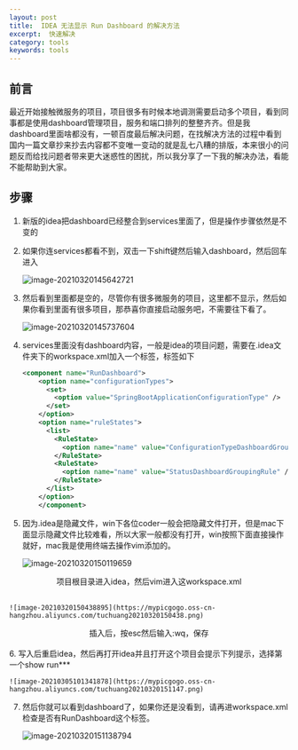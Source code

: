 ```yaml
---
layout: post
title:  IDEA 无法显示 Run Dashboard 的解决方法
excerpt:  快速解决
category: tools
keywords: tools
---
```


## 前言

最近开始接触微服务的项目，项目很多有时候本地调测需要启动多个项目，看到同事都是使用dashboard管理项目，服务和端口排列的整整齐齐。但是我dashboard里面啥都没有，一顿百度最后解决问题，在找解决方法的过程中看到国内一篇文章抄来抄去内容都不变唯一变动的就是乱七八糟的排版，本来很小的问题反而给找问题者带来更大迷惑性的困扰，所以我分享了一下我的解决办法，看能不能帮助到大家。

## 步骤

1. 新版的idea把dashboard已经整合到services里面了，但是操作步骤依然是不变的

2. 如果你连services都看不到，双击一下shift键然后输入dashboard，然后回车进入

   ![image-20210320145642721](https://mypicgogo.oss-cn-hangzhou.aliyuncs.com/tuchuang20210320145642.png)

3. 然后看到里面都是空的，尽管你有很多微服务的项目，这里都不显示，然后如果你看到里面有很多项目，那恭喜你直接启动服务吧，不需要往下看了。

	![image-20210320145737604](https://mypicgogo.oss-cn-hangzhou.aliyuncs.com/tuchuang20210320145737.png)

4. services里面没有dashboard内容，一般是idea的项目问题，需要在.idea文件夹下的workspace.xml加入一个标签，标签如下

   ```xml
   <component name="RunDashboard">
       <option name="configurationTypes">
         <set>
           <option value="SpringBootApplicationConfigurationType" />
         </set>
       </option>
       <option name="ruleStates">
         <list>
           <RuleState>
             <option name="name" value="ConfigurationTypeDashboardGroupingRule" />
           </RuleState>
           <RuleState>
             <option name="name" value="StatusDashboardGroupingRule" />
           </RuleState>
         </list>
       </option>
       </component>
   ```

5. 因为.idea是隐藏文件，win下各位coder一般会把隐藏文件打开，但是mac下面显示隐藏文件比较难看，所以大家一般都没有打开，win按照下面直接操作就好，mac我是使用终端去操作vim添加的。

   ![image-20210320150119659](https://mypicgogo.oss-cn-hangzhou.aliyuncs.com/tuchuang20210320150119.png)

<center>项目根目录进入idea，然后vim进入这workspace.xml</center><br/>

	![image-20210320150438895](https://mypicgogo.oss-cn-hangzhou.aliyuncs.com/tuchuang20210320150438.png)
<center>插入后，按esc然后输入:wq，保存</center><br/>
6. 写入后重启idea，然后再打开idea并且打开这个项目会提示下列提示，选择第一个show run***

	![image-20210305101341878](https://mypicgogo.oss-cn-hangzhou.aliyuncs.com/tuchuang20210320151147.png)

7. 然后你就可以看到dashboard了，如果你还是没看到，请再进workspace.xml检查是否有RunDashboard这个标签。

	![image-20210320151138794](https://mypicgogo.oss-cn-hangzhou.aliyuncs.com/tuchuang20210320151138.png)

